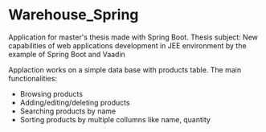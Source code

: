 # Warehouse_Spring

Application for master's thesis made with Spring Boot. Thesis subject: New capabilities of web applications development in JEE environment by the example of Spring Boot and Vaadin

Applaction works on a simple data base with products table. The main functionalities:

- Browsing products
- Adding/editing/deleting products
- Searching products by name
- Sorting products by multiple collumns like name, quantity
